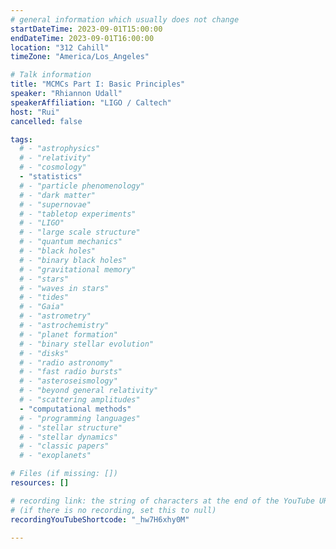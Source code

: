 ```yaml
---
# general information which usually does not change
startDateTime: 2023-09-01T15:00:00
endDateTime: 2023-09-01T16:00:00
location: "312 Cahill"
timeZone: "America/Los_Angeles"

# Talk information
title: "MCMCs Part I: Basic Principles"
speaker: "Rhiannon Udall"
speakerAffiliation: "LIGO / Caltech"
host: "Rui"
cancelled: false

tags:
  # - "astrophysics"
  # - "relativity"
  # - "cosmology"
  - "statistics"
  # - "particle phenomenology"
  # - "dark matter"
  # - "supernovae"
  # - "tabletop experiments"
  # - "LIGO"
  # - "large scale structure"
  # - "quantum mechanics"
  # - "black holes"
  # - "binary black holes"
  # - "gravitational memory"
  # - "stars"
  # - "waves in stars"
  # - "tides"
  # - "Gaia"
  # - "astrometry"
  # - "astrochemistry"
  # - "planet formation"
  # - "binary stellar evolution"
  # - "disks"
  # - "radio astronomy"
  # - "fast radio bursts"
  # - "asteroseismology"
  # - "beyond general relativity"
  # - "scattering amplitudes"
  - "computational methods"
  # - "programming languages"
  # - "stellar structure"
  # - "stellar dynamics"
  # - "classic papers"
  # - "exoplanets"

# Files (if missing: [])
resources: []

# recording link: the string of characters at the end of the YouTube URL
# (if there is no recording, set this to null)
recordingYouTubeShortcode: "_hw7H6xhy0M"

---
```




